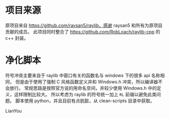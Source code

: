 # 项目来源
原项目来自 https://github.com/raysan5/raylib，感谢 raysan5 和所有为原项目贡献的成员。
此项目同时整合了 https://github.com/RobLoach/raylib-cpp 的 c++ 封装。

# 净化脚本
符号冲突主要来自于 raylib 中窗口有关的函数名与 windows 下的很多 api 名称相同，
但是由于使用了强制 C 风格函数定义并和 Windows.h 冲突，所以编译器不会放行。
常规思路是按照官方说的用命名空间，并较少使用 Windows.h 中的定义，这样限制比较大。
所以考虑为 raylib 的符号统一加上 `RL` 前缀以避免此类问题。
脚本使用 python，并且目前有点肮脏，从 clean-scripts 目录中获取。

LianYou
